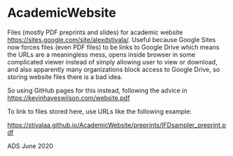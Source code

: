 # AcademicWebsite
Files (mostly PDF preprints and slides) for academic website https://sites.google.com/site/alexdstivala/. Useful because Google Sites now forces files (even PDF files) to be links to Google Drive which means the URLs are a meaningless mess, opens inside browser in some complicated viewer instead of simply allowing user to view or download, and also apparently many organizations block access to Google Drive, so storing website files there is a bad idea.

So using GitHub pages for this instead, following the advice in https://kevinhayeswilson.com/website.pdf

To link to files stored here, use URLs like the following example:

https://stivalaa.github.io/AcademicWebsite/preprints/IFDsampler_preprint.pdf

ADS
June 2020
